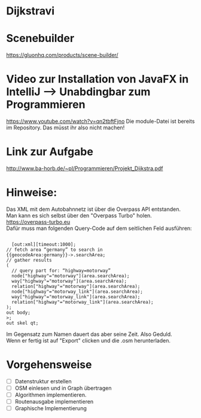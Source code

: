 # Dijkstravi

# Scenebuilder
https://gluonhq.com/products/scene-builder/

# Video zur Installation von JavaFX in IntelliJ --> Unabdingbar zum Programmieren
https://www.youtube.com/watch?v=qn2tbftFjno
Die module-Datei ist bereits im Repository. Das müsst ihr also nicht machen!

# Link zur Aufgabe
http://www.ba-horb.de/~pl/Programmieren/Projekt_Dijkstra.pdf

# Hinweise:
Das XML mit dem Autobahnnetz ist über die Overpass API entstanden.</br>
Man kann es sich selbst über den "Overpass Turbo" holen.</br>
https://overpass-turbo.eu </br>
Dafür muss man folgenden Query-Code auf dem seitlichen Feld ausführen:</br>

<pre><code>
  [out:xml][timeout:1000];
// fetch area “germany” to search in
{{geocodeArea:germany}}->.searchArea;
// gather results
(
  // query part for: “highway=motorway”
  node["highway"="motorway"](area.searchArea);
  way["highway"="motorway"](area.searchArea);
  relation["highway"="motorway"](area.searchArea);
  node["highway"="motorway_link"](area.searchArea);
  way["highway"="motorway_link"](area.searchArea);
  relation["highway"="motorway_link"](area.searchArea);
);
out body;
>;
out skel qt;
</code></pre>

Im Gegensatz zum Namen dauert das aber seine Zeit. Also Geduld.</br>
Wenn er fertig ist auf "Export" clicken und die .osm herunterladen. </br>

# Vorgehensweise
- [ ] Datenstruktur erstellen </br>
- [ ] OSM einlesen und in Graph übertragen </br>
- [ ] Algorithmen implementieren.</br>
- [ ] Routenausgabe implementieren</br>
- [ ] Graphische Implementierung
